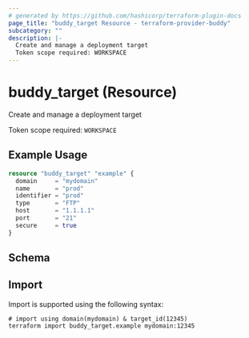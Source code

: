 ```yaml
---
# generated by https://github.com/hashicorp/terraform-plugin-docs
page_title: "buddy_target Resource - terraform-provider-buddy"
subcategory: ""
description: |-
  Create and manage a deployment target
  Token scope required: WORKSPACE
---
```


# buddy_target (Resource)

Create and manage a deployment target

Token scope required: `WORKSPACE`

## Example Usage

```terraform
resource "buddy_target" "example" {
  domain     = "mydomain"
  name       = "prod"
  identifier = "prod"
  type       = "FTP"
  host       = "1.1.1.1"
  port       = "21"
  secure     = true
}
```

<!-- schema generated by tfplugindocs -->
## Schema

## Import

Import is supported using the following syntax:

```shell
# import using domain(mydomain) & target_id(12345)
terraform import buddy_target.example mydomain:12345
```
